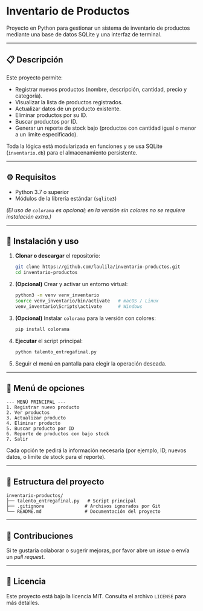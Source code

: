 # Inventario de Productos

Proyecto en Python para gestionar un sistema de inventario de productos mediante una base de datos SQLite y una interfaz de terminal.

---

## 📋 Descripción

Este proyecto permite:

* Registrar nuevos productos (nombre, descripción, cantidad, precio y categoría).
* Visualizar la lista de productos registrados.
* Actualizar datos de un producto existente.
* Eliminar productos por su ID.
* Buscar productos por ID.
* Generar un reporte de stock bajo (productos con cantidad igual o menor a un límite especificado).

Toda la lógica está modularizada en funciones y se usa SQLite (`inventario.db`) para el almacenamiento persistente.

---

## ⚙️ Requisitos

* Python 3.7 o superior
* Módulos de la librería estándar (`sqlite3`)

*(El uso de `colorama` es opcional; en la versión sin colores no se requiere instalación extra.)*

---

## 🚀 Instalación y uso

1. **Clonar o descargar** el repositorio:

   ```bash
   git clone https://github.com/laulila/inventario-productos.git
   cd inventario-productos
   ```

2. **(Opcional)** Crear y activar un entorno virtual:

   ```bash
   python3 -m venv venv_inventario
   source venv_inventario/bin/activate   # macOS / Linux
   venv_inventario\Scripts\activate      # Windows
   ```

3. **(Opcional)** Instalar `colorama` para la versión con colores:

   ```bash
   pip install colorama
   ```

4. **Ejecutar** el script principal:

   ```bash
   python talento_entregafinal.py
   ```

5. Seguir el menú en pantalla para elegir la operación deseada.

---

## 📑 Menú de opciones

```
--- MENÚ PRINCIPAL ---
1. Registrar nuevo producto
2. Ver productos
3. Actualizar producto
4. Eliminar producto
5. Buscar producto por ID
6. Reporte de productos con bajo stock
7. Salir
```

Cada opción te pedirá la información necesaria (por ejemplo, ID, nuevos datos, o límite de stock para el reporte).

---

## 📝 Estructura del proyecto

```
inventario-productos/
├── talento_entregafinal.py   # Script principal
├── .gitignore               # Archivos ignorados por Git
└── README.md                # Documentación del proyecto
```

---

## 🤝 Contribuciones

Si te gustaría colaborar o sugerir mejoras, por favor abre un *issue* o envía un *pull request*.

---

## 📄 Licencia

Este proyecto está bajo la licencia MIT. Consulta el archivo `LICENSE` para más detalles.
